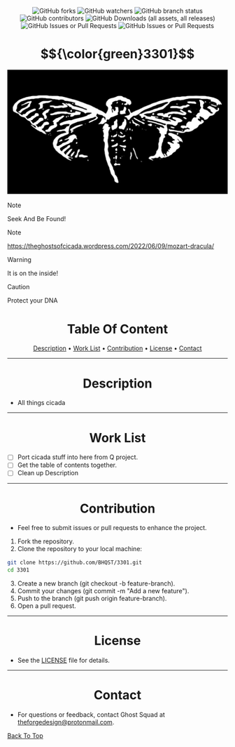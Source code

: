 <p align="center">
 <a
![GitHub Repo stars](https://img.shields.io/github/stars/BHQST/3301)
  
![GitHub forks](https://img.shields.io/github/forks/BHQST/3301)
![GitHub watchers](https://img.shields.io/github/watchers/BHQST/3301)
![GitHub branch status](https://img.shields.io/github/checks-status/BHQST/3301/main)
![GitHub contributors](https://img.shields.io/github/contributors-anon/BHQST/3301)
![GitHub Downloads (all assets, all releases)](https://img.shields.io/github/downloads/BHQST/3301/total)
![GitHub Issues or Pull Requests](https://img.shields.io/github/issues/BHQST/3301)
![GitHub Issues or Pull Requests](https://img.shields.io/github/issues-pr/BHQST/3301)
 </a>
</p>

<h1 id="centered-header" align="center">$${\color{green}3301}$$</h1>

![Logo](Logo.jpg)

> [!NOTE]  
> Seek And Be Found!

> [!NOTE]
> https://theghostsofcicada.wordpress.com/2022/06/09/mozart-dracula/

> [!WARNING]
> It is on the inside!

> [!CAUTION]
> Protect your DNA


<h1 align="center">Table Of Content</h1>
<p align="center">
  <a href="#Description">Description</a> •
  <a href="#Work List">Work List</a> • 
 <a
 href="#Contribution">Contribution</a> •
  <a href="#License">License</a> •
  <a href="#Contact">Contact</a> 
</p>

***

<h1 align="center">Description</h1>

- All things cicada

***

<h1 align="center">Work List</h1>

  - [ ] Port cicada stuff into here from Q project.
  - [ ] Get the table of contents together.
  - [ ] Clean up Description 

***

<h1 align="center">Contribution</h1>

- Feel free to submit issues or pull requests to enhance the project.

1. Fork the repository.
2. Clone the repository to your local machine:
```bash
git clone https://github.com/BHQST/3301.git
cd 3301
```
3. Create a new branch (git checkout -b feature-branch).
4. Commit your changes (git commit -m "Add a new feature").
5. Push to the branch (git push origin feature-branch).
6. Open a pull request.

***

<h1 align="center">License</h1>

- See the [LICENSE](LICENSE) file for details.

***

<h1 align="center">Contact</h1>

- For questions or feedback, contact Ghost Squad at theforgedesign@protonmail.com.

[Back To Top](3301)
